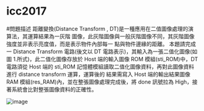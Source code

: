 # icc2017
#問題描述
距離變換(Distance Transform , DT)是一種應用在二值圖像處理的演算法，其運算結果為一灰階
圖像，此灰階圖像與一般灰階圖像不同，其灰階圖像強度並非表示亮度值，而是表示物件內部每一
點與物件邊緣的距離。
本題請完成一 Distance Transform 電路(後文以 DT 電路表示)，其輸入為一張二值化圖像(如圖
1.所式)，此二值化圖像存放於 Host 端的輸入圖像 ROM 模組(sti_ROM)中，DT 電路須從 Host 端的
sti_ROM 記憶體模組讀取二值化圖像資料，再對此圖像資料進行 distance transform 運算，運算後的
結果需寫入 Host 端的輸出結果圖像 RAM 模組(res_RAM)內，並在整張圖像處理完成後，將 done
訊號拉為 High，接著系統會比對整張圖像資料的正確性。

![image](https://github.com/Yuhua-Y/icc2017/assets/62470682/f38c9cda-49ac-4588-8b12-8ba5beac5ac2)
